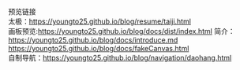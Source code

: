 
预览链接
<br>
太极：https://youngto25.github.io/blog/resume/taiji.html
<br>
画板预览:https://youngto25.github.io/blog/docs/dist/index.html
简介：https://youngto25.github.io/blog/docs/introduce.md
<br>
https://youngto25.github.io/blog/docs/fakeCanvas.html
<br>
自制导航：https://youngto25.github.io/blog/navigation/daohang.html

